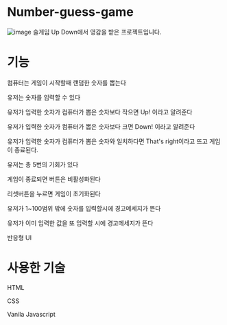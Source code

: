 # Number-guess-game
![image](https://github.com/chanmin97/Number-guess-game/assets/92173657/e250a1df-6108-428f-99aa-b713b65c3439)
술게임 Up Down에서 영감을 받은 프로젝트입니다.

# 기능
컴퓨터는 게임이 시작할때 랜덤한 숫자를 뽑는다

유저는 숫자를 입력할 수 있다

유저가 입력한 숫자가 컴퓨터가 뽑은 숫자보다 작으면 Up! 이라고 알려준다

유저가 입력한 숫자가 컴퓨터가 뽑은 숫자보다 크면 Down! 이라고 알려준다

유저가 입력한 숫자가 컴퓨터가 뽑은 숫자와 일치하다면 That's right이라고 뜨고 게임이 종료된다.

유저는 총 5번의 기회가 있다

게임이 종료되면 버튼은 비활성화된다

리셋버튼을 누르면 게임이 초기화된다

유저가 1~100범위 밖에 숫자를 입력할시에 경고메세지가 뜬다

유저가 이미 입력한 값을 또 입력할 시에 경고메세지가 뜬다

반응형 UI

# 사용한 기술
HTML

CSS

Vanila Javascript
